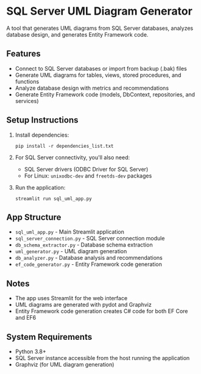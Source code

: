 # SQL Server UML Diagram Generator

A tool that generates UML diagrams from SQL Server databases, analyzes database design, and generates Entity Framework code.

## Features

- Connect to SQL Server databases or import from backup (.bak) files
- Generate UML diagrams for tables, views, stored procedures, and functions
- Analyze database design with metrics and recommendations
- Generate Entity Framework code (models, DbContext, repositories, and services)

## Setup Instructions

1. Install dependencies:
   ```
   pip install -r dependencies_list.txt
   ```

2. For SQL Server connectivity, you'll also need:
   - SQL Server drivers (ODBC Driver for SQL Server)
   - For Linux: `unixodbc-dev` and `freetds-dev` packages

3. Run the application:
   ```
   streamlit run sql_uml_app.py
   ```

## App Structure

- `sql_uml_app.py` - Main Streamlit application
- `sql_server_connection.py` - SQL Server connection module
- `db_schema_extractor.py` - Database schema extraction
- `uml_generator.py` - UML diagram generation
- `db_analyzer.py` - Database analysis and recommendations
- `ef_code_generator.py` - Entity Framework code generation

## Notes

- The app uses Streamlit for the web interface
- UML diagrams are generated with pydot and Graphviz
- Entity Framework code generation creates C# code for both EF Core and EF6

## System Requirements

- Python 3.8+
- SQL Server instance accessible from the host running the application
- Graphviz (for UML diagram generation)